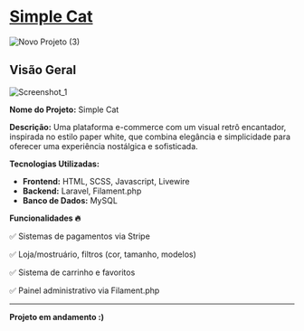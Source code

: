 # [Simple Cat](https://simplecat.amanidev.com)

![Novo Projeto (3)](https://github.com/user-attachments/assets/76bcbaef-8e82-4978-b092-d5c316ee8002)

## Visão Geral
![Screenshot_1](https://github.com/user-attachments/assets/50ed9c91-e75e-4a52-88b9-0c7f0c4474c6)

**Nome do Projeto:** Simple Cat

**Descrição:** Uma plataforma e-commerce com um visual retrô encantador, inspirada no estilo paper white, que combina elegância e simplicidade para oferecer uma experiência nostálgica e sofisticada.

**Tecnologias Utilizadas:**
- **Frontend:** HTML, SCSS, Javascript, Livewire
- **Backend:** Laravel, Filament.php
- **Banco de Dados:** MySQL

**Funcionalidades 🔥**

✅ Sistemas de pagamentos via Stripe

✅ Loja/mostruário, filtros (cor, tamanho, modelos)

✅ Sistema de carrinho e favoritos

✅ Painel administrativo via Filament.php

---

**Projeto em andamento :)**
